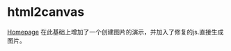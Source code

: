 html2canvas
===========

[Homepage](http://html2canvas.hertzen.com) 在此基础上增加了一个创建图片的演示，并加入了修复的js.直接生成图片。
